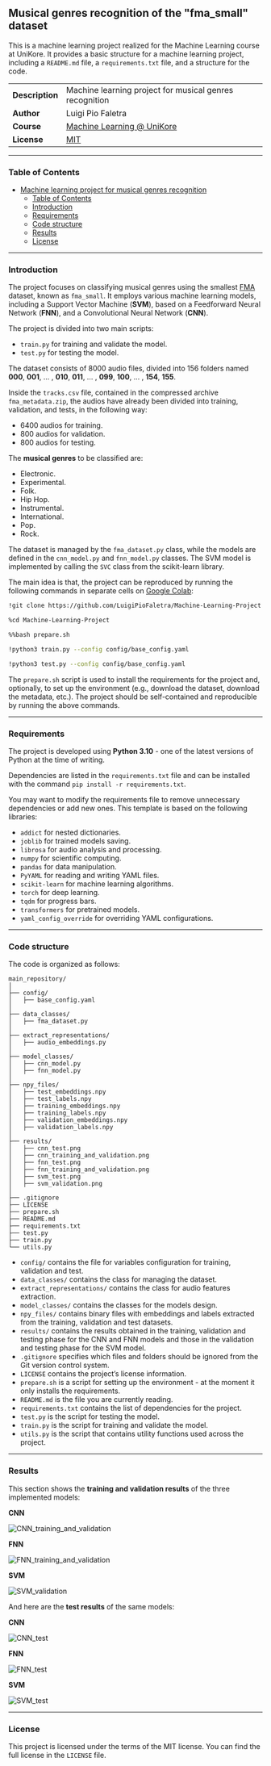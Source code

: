 ## Musical genres recognition of the "fma_small" dataset

This is a machine learning project realized for the Machine Learning course at UniKore. It provides a basic structure for a machine learning project, including a `README.md` file, a `requirements.txt` file, and a structure for the code.

| | |
| --- | --- |
| **Description** | Machine learning project for musical genres recognition |
| **Author** | Luigi Pio Faletra |
| **Course** | [Machine Learning @ UniKore](https://unikore.it) |
| **License** | [MIT](https://opensource.org/licenses/MIT) |

---

### Table of Contents

- [Machine learning project for musical genres recognition](#musical-genres-recognition-of-the-fma_small-dataset)
  - [Table of Contents](#table-of-contents)
  - [Introduction](#introduction)
  - [Requirements](#requirements)
  - [Code structure](#code-structure)
  - [Results](#results)
  - [License](#license)

---

### Introduction

The project focuses on classifying musical genres using the smallest [FMA](https://github.com/mdeff/fma) dataset, known as `fma_small`. It employs various machine learning models, including a Support Vector Machine (**SVM**), based on a Feedforward Neural Network (**FNN**), and a Convolutional Neural Network (**CNN**).

The project is divided into two main scripts:
- `train.py` for training and validate the model.
- `test.py` for testing the model.

The dataset consists of 8000 audio files, divided into 156 folders named **000**, **001**, ... , **010**, **011**, ... , **099**, **100**, ... , **154**, **155**.

Inside the `tracks.csv` file, contained in the compressed archive `fma_metadata.zip`, the audios have already been divided into training, validation, and tests, in the following way:
- 6400 audios for training.
- 800 audios for validation.
- 800 audios for testing.

The **musical genres** to be classified are:
- Electronic.
- Experimental.
- Folk.
- Hip Hop.
- Instrumental.
- International.
- Pop.
- Rock.

The dataset is managed by the `fma_dataset.py` class, while the models are defined in the `cnn_model.py` and `fnn_model.py` classes. The SVM model is implemented by calling the `SVC` class from the scikit-learn library.

The main idea is that, the project can be reproduced by running the following commands in separate cells on [Google Colab](https://colab.research.google.com):

```bash
!git clone https://github.com/LuigiPioFaletra/Machine-Learning-Project
```
```bash
%cd Machine-Learning-Project
```
```bash
%%bash prepare.sh
```
```bash
!python3 train.py --config config/base_config.yaml
```
```bash
!python3 test.py --config config/base_config.yaml
```

The `prepare.sh` script is used to install the requirements for the project and, optionally, to set up the environment (e.g., download the dataset, download the metadata, etc.). The project should be self-contained and reproducible by running the above commands.

---

### Requirements

The project is developed using **Python 3.10** - one of the latest versions of Python at the time of writing.

Dependencies are listed in the `requirements.txt` file and can be installed with the command `pip install -r requirements.txt`.

You may want to modify the requirements file to remove unnecessary dependencies or add new ones. This template is based on the following libraries:
- `addict` for nested dictionaries.
- `joblib` for trained models saving.
- `librosa` for audio analysis and processing.
- `numpy` for scientific computing.
- `pandas` for data manipulation.
- `PyYAML` for reading and writing YAML files.
- `scikit-learn` for machine learning algorithms.
- `torch` for deep learning.
- `tqdm` for progress bars.
- `transformers` for pretrained models.
- `yaml_config_override` for overriding YAML configurations.

---

### Code structure

The code is organized as follows:

```
main_repository/
│
├── config/
│   ├── base_config.yaml
│
├── data_classes/
│   ├── fma_dataset.py
│
├── extract_representations/
│   ├── audio_embeddings.py
│
├── model_classes/
│   ├── cnn_model.py
│   ├── fnn_model.py
│
├── npy_files/
│   ├── test_embeddings.npy
│   ├── test_labels.npy
│   ├── training_embeddings.npy
│   ├── training_labels.npy
│   ├── validation_embeddings.npy
│   ├── validation_labels.npy
│
├── results/
│   ├── cnn_test.png
│   ├── cnn_training_and_validation.png
│   ├── fnn_test.png
│   ├── fnn_training_and_validation.png
│   ├── svm_test.png
│   ├── svm_validation.png
│
├── .gitignore
├── LICENSE
├── prepare.sh
├── README.md
├── requirements.txt
├── test.py
├── train.py
└── utils.py
```

- `config/` contains the file for variables configuration for training, validation and test.
- `data_classes/` contains the class for managing the dataset.
- `extract_representations/` contains the class for audio features extraction.
- `model_classes/` contains the classes for the models design.
- `npy_files/` contains binary files with embeddings and labels extracted from the training, validation and test datasets.
- `results/` contains the results obtained in the training, validation and testing phase for the CNN and FNN models and those in the validation and testing phase for the SVM model.
- `.gitignore` specifies which files and folders should be ignored from the Git version control system.
- `LICENSE` contains the project’s license information.
- `prepare.sh` is a script for setting up the environment - at the moment it only installs the requirements.
- `README.md` is the file you are currently reading.
- `requirements.txt` contains the list of dependencies for the project.
- `test.py` is the script for testing the model.
- `train.py` is the script for training and validate the model.
- `utils.py` is the script that contains utility functions used across the project.

---

### Results

This section shows the **training and validation results** of the three implemented models:

**CNN**

![CNN_training_and_validation](./results/cnn_training_and_validation.png)

**FNN**

![FNN_training_and_validation](./results/fnn_training_and_validation.png)

**SVM**

![SVM_validation](./results/svm_validation.png)

And here are the **test results** of the same models:

**CNN**

![CNN_test](./results/cnn_test.png)

**FNN**

![FNN_test](./results/fnn_test.png)

**SVM**

![SVM_test](./results/svm_test.png)

---

### License

This project is licensed under the terms of the MIT license. You can find the full license in the `LICENSE` file.